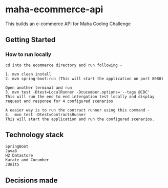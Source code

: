 # maha-ecommerce-api
This builds an e-commerce API for Maha Coding Challenge

## Getting Started
### How to run locally
```
cd into the ecommerce directory and run following -

1. mvn clean install
2. mvn spring-boot:run (This will start the application on port 8080)

Open another terminal and run
3. mvn test -Dtest=LocalRunner -Dcucumber.options='--tags @CDC'
This will run the end to end intergation test locally and display request and response for 4 configured scenarios

A easier way is to run the contract runner using this command -
4.  mvn test -Dtest=ContractsRunner
This will start the application and run the configured scenarios.

```

## Technology stack

```
SpringBoot
Java8
H2 Datastore
Karate and Cucumber
JUnit5
```

## Decisions made

```

```